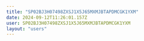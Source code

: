 ```yaml
---
title: "SP02BJ3H07498ZXSJ1X5J65MXMJBTAPDMCGK1YXM"
date: 2024-09-12T11:26:01.157Z
user: SP02BJ3H07498ZXSJ1X5J65MXMJBTAPDMCGK1YXM
layout: "users"
---
```

    